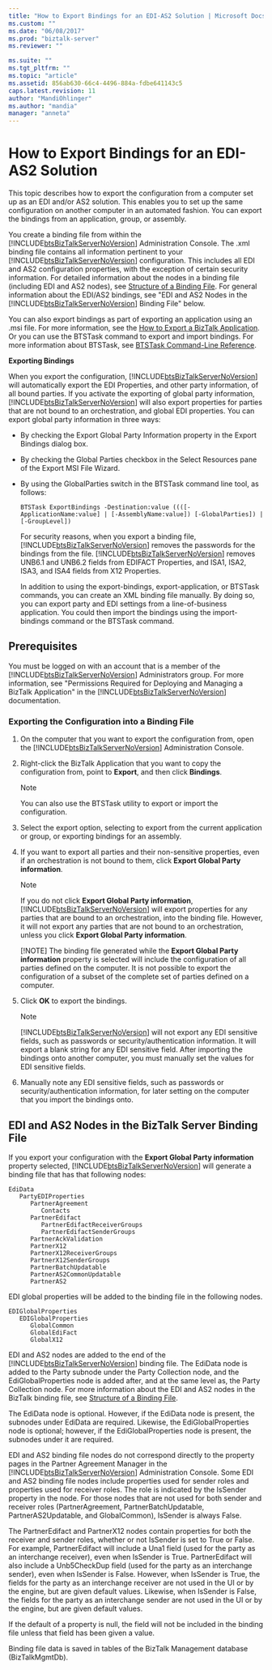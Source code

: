 ```yaml
---
title: "How to Export Bindings for an EDI-AS2 Solution | Microsoft Docs"
ms.custom: ""
ms.date: "06/08/2017"
ms.prod: "biztalk-server"
ms.reviewer: ""

ms.suite: ""
ms.tgt_pltfrm: ""
ms.topic: "article"
ms.assetid: 856ab630-66c4-4496-884a-fdbe641143c5
caps.latest.revision: 11
author: "MandiOhlinger"
ms.author: "mandia"
manager: "anneta"
---
```

# How to Export Bindings for an EDI-AS2 Solution
This topic describes how to export the configuration from a computer set up as an EDI and/or AS2 solution. This enables you to set up the same configuration on another computer in an automated fashion. You can export the bindings from an application, group, or assembly.  
  
 You create a binding file from within the [!INCLUDE[btsBizTalkServerNoVersion](../includes/btsbiztalkservernoversion-md.md)] Administration Console. The .xml binding file contains all information pertinent to your [!INCLUDE[btsBizTalkServerNoVersion](../includes/btsbiztalkservernoversion-md.md)] configuration. This includes all EDI and AS2 configuration properties, with the exception of certain security information. For detailed information about the nodes in a binding file (including EDI and AS2 nodes), see [Structure of a Binding File](../core/structure-of-a-binding-file.md). For general information about the EDI/AS2 bindings, see "EDI and AS2 Nodes in the [!INCLUDE[btsBizTalkServerNoVersion](../includes/btsbiztalkservernoversion-md.md)] Binding File" below.  
  
 You can also export bindings as part of exporting an application using an .msi file. For more information, see the [How to Export a BizTalk Application](../core/how-to-export-a-biztalk-application.md). Or you can use the BTSTask command to export and import bindings. For more information about BTSTask, see [BTSTask Command-Line Reference](../core/btstask-command-line-reference.md).  
  
 **Exporting Bindings**  
  
 When you export the configuration, [!INCLUDE[btsBizTalkServerNoVersion](../includes/btsbiztalkservernoversion-md.md)] will automatically export the EDI Properties, and other party information, of all bound parties. If you activate the exporting of global party information, [!INCLUDE[btsBizTalkServerNoVersion](../includes/btsbiztalkservernoversion-md.md)] will also export properties for parties that are not bound to an orchestration, and global EDI properties. You can export global party information in three ways:  
  
- By checking the Export Global Party Information property in the Export Bindings dialog box.  
  
- By checking the Global Parties checkbox in the Select Resources pane of the Export MSI File Wizard.  
  
- By using the GlobalParties switch in the BTSTask command line tool, as follows:  
  
  ```  
  BTSTask ExportBindings -Destination:value ((([-ApplicationName:value] | [-AssemblyName:value]) [-GlobalParties]) | [-GroupLevel])  
  ```  
  
  For security reasons, when you export a binding file, [!INCLUDE[btsBizTalkServerNoVersion](../includes/btsbiztalkservernoversion-md.md)] removes the passwords for the bindings from the file. [!INCLUDE[btsBizTalkServerNoVersion](../includes/btsbiztalkservernoversion-md.md)] removes UNB6.1 and UNB6.2 fields from EDIFACT Properties, and ISA1, ISA2, ISA3, and ISA4 fields from X12 Properties.  
  
  In addition to using the export-bindings, export-application, or BTSTask commands, you can create an XML binding file manually. By doing so, you can export party and EDI settings from a line-of-business application. You could then import the bindings using the import-bindings command or the BTSTask command.  
  
## Prerequisites  
 You must be logged on with an account that is a member of the [!INCLUDE[btsBizTalkServerNoVersion](../includes/btsbiztalkservernoversion-md.md)] Administrators group. For more information, see "Permissions Required for Deploying and Managing a BizTalk Application" in the [!INCLUDE[btsBizTalkServerNoVersion](../includes/btsbiztalkservernoversion-md.md)] documentation.  
  
### Exporting the Configuration into a Binding File  
  
1. On the computer that you want to export the configuration from, open the [!INCLUDE[btsBizTalkServerNoVersion](../includes/btsbiztalkservernoversion-md.md)] Administration Console.  
  
2. Right-click the BizTalk Application that you want to copy the configuration from, point to **Export**, and then click **Bindings**.  
  
   > [!NOTE]
   >  You can also use the BTSTask utility to export or import the configuration.  
  
3. Select the export option, selecting to export from the current application or group, or exporting bindings for an assembly.  
  
4. If you want to export all parties and their non-sensitive properties, even if an orchestration is not bound to them, click **Export Global Party information**.  
  
   > [!NOTE]
   >  If you do not click **Export Global Party information**, [!INCLUDE[btsBizTalkServerNoVersion](../includes/btsbiztalkservernoversion-md.md)] will export properties for any parties that are bound to an orchestration, into the binding file. However, it will not export any parties that are not bound to an orchestration, unless you click **Export Global Party information**.  
   > 
   > [!NOTE]
   >  The binding file generated while the **Export Global Party information** property is selected will include the configuration of all parties defined on the computer. It is not possible to export the configuration of a subset of the complete set of parties defined on a computer.  
  
5. Click **OK** to export the bindings.  
  
   > [!NOTE]
   >  [!INCLUDE[btsBizTalkServerNoVersion](../includes/btsbiztalkservernoversion-md.md)] will not export any EDI sensitive fields, such as passwords or security/authentication information. It will export a blank string for any EDI sensitive field. After importing the bindings onto another computer, you must manually set the values for EDI sensitive fields.  
  
6. Manually note any EDI sensitive fields, such as passwords or security/authentication information, for later setting on the computer that you import the bindings onto.  
  
## EDI and AS2 Nodes in the BizTalk Server Binding File  
 If you export your configuration with the **Export Global Party information** property selected, [!INCLUDE[btsBizTalkServerNoVersion](../includes/btsbiztalkservernoversion-md.md)] will generate a binding file that has that following nodes:  
  
```  
EdiData  
   PartyEDIProperties  
      PartnerAgreement  
         Contacts  
      PartnerEdifact  
         PartnerEdifactReceiverGroups  
         PartnerEdifactSenderGroups  
      PartnerAckValidation  
      PartnerX12  
      PartnerX12ReceiverGroups  
      PartnerX12SenderGroups  
      PartnerBatchUpdatable  
      PartnerAS2CommonUpdatable  
      PartnerAS2  
```  
  
 EDI global properties will be added to the binding file in the following nodes.  
  
```  
EDIGlobalProperties  
   EDIGlobalProperties  
      GlobalCommon  
      GlobalEdiFact  
      GlobalX12  
```  
  
 EDI and AS2 nodes are added to the end of the [!INCLUDE[btsBizTalkServerNoVersion](../includes/btsbiztalkservernoversion-md.md)] binding file. The EdiData node is added to the Party subnode under the Party Collection node, and the EdiGlobalProperties node is added after, and at the same level as, the Party Collection node. For more information about the EDI and AS2 nodes in the BizTalk binding file, see [Structure of a Binding File](../core/structure-of-a-binding-file.md).  
  
 The EdiData node is optional. However, if the EdiData node is present, the subnodes under EdiData are required. Likewise, the EdiGlobalProperties node is optional; however, if the EdiGlobalProperties node is present, the subnodes under it are required.  
  
 EDI and AS2 binding file nodes do not correspond directly to the property pages in the Partner Agreement Manager in the [!INCLUDE[btsBizTalkServerNoVersion](../includes/btsbiztalkservernoversion-md.md)] Administration Console. Some EDI and AS2 binding file nodes include properties used for sender roles and properties used for receiver roles. The role is indicated by the IsSender property in the node. For those nodes that are not used for both sender and receiver roles (PartnerAgreement, PartnerBatchUpdatable, PartnerAS2Updatable, and GlobalCommon), IsSender is always False.  
  
 The PartnerEdifact and PartnerX12 nodes contain properties for both the receiver and sender roles, whether or not IsSender is set to True or False. For example, PartnerEdifact will include a Una1 field (used for the party as an interchange receiver), even when IsSender is True. PartnerEdifact will also include a Unb5CheckDup field (used for the party as an interchange sender), even when IsSender is False. However, when IsSender is True, the fields for the party as an interchange receiver are not used in the UI or by the engine, but are given default values. Likewise, when IsSender is False, the fields for the party as an interchange sender are not used in the UI or by the engine, but are given default values.  
  
 If the default of a property is null, the field will not be included in the binding file unless that field has been given a value.  
  
 Binding file data is saved in tables of the BizTalk Management database (BizTalkMgmtDb).